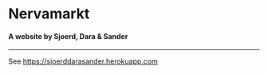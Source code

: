 # Nervamarkt

#### A website by Sjoerd, Dara & Sander

---

See https://sjoerddarasander.herokuapp.com
